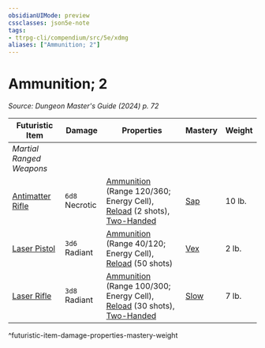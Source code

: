 ```yaml
---
obsidianUIMode: preview
cssclasses: json5e-note
tags:
- ttrpg-cli/compendium/src/5e/xdmg
aliases: ["Ammunition; 2"]
---
```

# Ammunition; 2
*Source: Dungeon Master's Guide (2024) p. 72* 

| Futuristic Item | Damage | Properties | Mastery | Weight |
|-----------------|--------|------------|---------|--------|
| *Martial Ranged Weapons* |
| [Antimatter Rifle](3-Mechanics/CLI/items/antimatter-rifle-xdmg.md) | `6d8` Necrotic | [Ammunition](3-Mechanics/CLI/rules/item-properties.md#Ammunition) (Range 120/360; Energy Cell), [Reload](3-Mechanics/CLI/rules/item-properties.md#Reload) (2 shots), [Two-Handed](3-Mechanics/CLI/rules/item-properties.md#Two-Handed) | [Sap](3-Mechanics/CLI/rules/item-mastery.md#Sap) | 10 lb. |
| [Laser Pistol](3-Mechanics/CLI/items/laser-pistol-xdmg.md) | `3d6` Radiant | [Ammunition](3-Mechanics/CLI/rules/item-properties.md#Ammunition) (Range 40/120; Energy Cell), [Reload](3-Mechanics/CLI/rules/item-properties.md#Reload) (50 shots) | [Vex](3-Mechanics/CLI/rules/item-mastery.md#Vex) | 2 lb. |
| [Laser Rifle](3-Mechanics/CLI/items/laser-rifle-xdmg.md) | `3d8` Radiant | [Ammunition](3-Mechanics/CLI/rules/item-properties.md#Ammunition) (Range 100/300; Energy Cell), [Reload](3-Mechanics/CLI/rules/item-properties.md#Reload) (30 shots), [Two-Handed](3-Mechanics/CLI/rules/item-properties.md#Two-Handed) | [Slow](3-Mechanics/CLI/rules/item-mastery.md#Slow) | 7 lb. |
^futuristic-item-damage-properties-mastery-weight